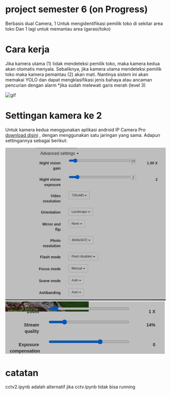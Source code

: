 # project semester 6 (on Progress)
Berbasis dual Camera, 
1 Untuk mengidentifikasi pemilik toko di sekitar area toko
Dan 1 lagi untuk memantau area (garasi/toko)

# Cara kerja
Jika kamera utama (1) tidak mendeteksi pemilik toko, maka kamera kedua akan otomatis menyala. Sebaliknya, jika kamera utama mendeteksi pemilik toko maka kamera pemantau (2) akan mati. Nantinya sistem ini akan memakai YOLO dan dapat mengklasifikasi jenis bahaya atau ancaman pencurian dengan alarm *jika sudah melewati garis merah (level 3) 







![gif](https://github.com/reivanabdee/samrtcctv/blob/main/cctv.gif)

# Settingan kamera ke 2
Untuk kamera kedua menggunakan aplikasi android IP Camera Pro <a href="https://s3.apk4all.com/apps/2020/11/1/IP_Webcam_Pro_v1.15.0r.768_Apk4all.com.apk">download disini</a> , dengan menggunakan satu jaringan yang sama. Adapun settingannya sebagai berikut: 

![png](https://github.com/reivanabdee/samrtcctv/blob/main/Screenshot_2022-04-21-04-42-45_1366x768.png)
![png](https://github.com/reivanabdee/samrtcctv/blob/main/Screenshot_2022-04-21-04-42-27_1366x768.png)

# catatan 
 cctv2.ipynb adalah alternatif jika cctv.ipynb tidak bisa running
